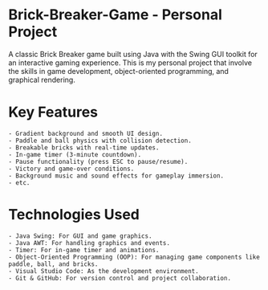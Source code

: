 # Brick-Breaker-Game - Personal Project
A classic Brick Breaker game built using Java with the Swing GUI toolkit for an interactive gaming experience. This is my personal project that involve the skills in game development, object-oriented programming, and graphical rendering.

# Key Features
    - Gradient background and smooth UI design.
    - Paddle and ball physics with collision detection.
    - Breakable bricks with real-time updates.
    - In-game timer (3-minute countdown).
    - Pause functionality (press ESC to pause/resume).
    - Victory and game-over conditions.
    - Background music and sound effects for gameplay immersion.
    - etc.

# Technologies Used
    - Java Swing: For GUI and game graphics.
    - Java AWT: For handling graphics and events.
    - Timer: For in-game timer and animations.
    - Object-Oriented Programming (OOP): For managing game components like paddle, ball, and bricks.
    - Visual Studio Code: As the development environment.
    - Git & GitHub: For version control and project collaboration.

